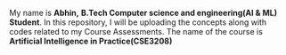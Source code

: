 My name is **Abhin,** **B.Tech Computer science and engineering(AI & ML) Student**. 
In this repository, I will be uploading the concepts along with codes related to my Course Assessments. 
The name of the course is **Artificial Intelligence in Practice(CSE3208)**
